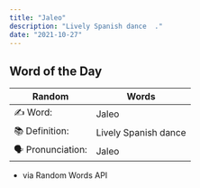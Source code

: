 ```yaml
---
title: "Jaleo"
description: "Lively Spanish dance  ."
date: "2021-10-27"
---
```


## Word of the Day

| Random           | Words                |
| ---------------- | -------------------- |
| ✍️ Word:         | Jaleo                |
| 📚 Definition:   | Lively Spanish dance |
| 🗣 Pronunciation: | Jaleo                |

- via Random Words API
